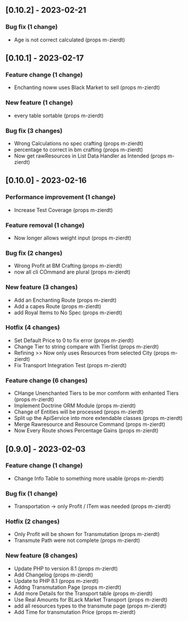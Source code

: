<!-- CHANGELOGGER -->

## [0.10.2] - 2023-02-21

### Bug fix (1 change)

- Age is not correct calculated (props m-zierdt)

## [0.10.1] - 2023-02-17

### Feature change (1 change)

- Enchanting noww uses Black Market to sell (props m-zierdt)

### New feature (1 change)

- every table sortable (props m-zierdt)

### Bug fix (3 changes)

- Wrong Calculations no spec crafting (props m-zierdt)
- percentage to correct in bm crafting (props m-zierdt)
- Now get rawResources in List Data Handler as Intended (props m-zierdt)

## [0.10.0] - 2023-02-16

### Performance improvement (1 change)

- Increase Test Coverage (props m-zierdt)

### Feature removal (1 change)

- Now longer allows weight input (props m-zierdt)

### Bug fix (2 changes)

- Wrong Profit at BM Crafting (props m-zierdt)
- now all cli COmmand are plural (props m-zierdt)

### New feature (3 changes)

- Add an Enchanting Route (props m-zierdt)
- Add a capes Route (props m-zierdt)
- add Royal Items to No Spec (props m-zierdt)

### Hotfix (4 changes)

- Set Default Price to 0 to fix error (props m-zierdt)
- Change Tier to string compare with Tierlist (props m-zierdt)
- Refining >> Now only uses Resources from selected City (props m-zierdt)
- Fix Transport Integration Test (props m-zierdt)

### Feature change (6 changes)

- CHange Unenchanted Tiers to be mor comform with enhanted Tiers (props m-zierdt)
- Implement Doctrine ORM Module (props m-zierdt)
- Change of Entities will be processed (props m-zierdt)
- Split up the ApiService into more extendable classes (props m-zierdt)
- Merge Rawresource and Resource Command (props m-zierdt)
- Now Every Route shows Percentage Gains (props m-zierdt)

## [0.9.0] - 2023-02-03

### Feature change (1 change)

- Change Info Table to something more usable (props m-zierdt)

### Bug fix (1 change)

- Transportation -> only Profit / ITem was needed (props m-zierdt)

### Hotfix (2 changes)

- Only Profit will be shown for Transmutation (props m-zierdt)
- Transmute Path were not complete (props m-zierdt)

### New feature (8 changes)

- Update PHP to version 8.1 (props m-zierdt)
- Add Changelog (props m-zierdt)
- Update to PHP 8.1 (props m-zierdt)
- Addng Transmutation Page (props m-zierdt)
- Add more Details for the Transport table (props m-zierdt)
- Use Real Amounts for BLack Market Transport (props m-zierdt)
- add all resources types to the transmute page (props m-zierdt)
- Add Time for transmutation Price (props m-zierdt)
